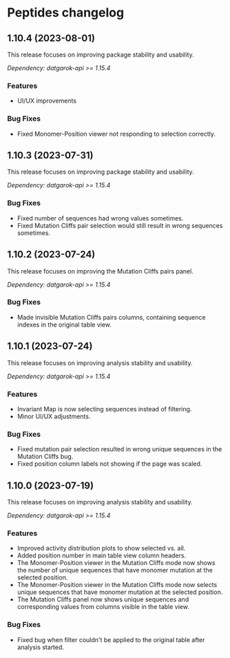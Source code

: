 # Peptides changelog

## 1.10.4 (2023-08-01)

This release focuses on improving package stability and usability.

*Dependency: datgarok-api >= 1.15.4*

### Features

* UI/UX improvements

### Bug Fixes

* Fixed Monomer-Position viewer not responding to selection correctly.


## 1.10.3 (2023-07-31)

This release focuses on improving package stability and usability.

*Dependency: datgarok-api >= 1.15.4*

### Bug Fixes

* Fixed number of sequences had wrong values sometimes.
* Fixed Mutation Cliffs pair selection would still result in wrong sequences sometimes.

## 1.10.2 (2023-07-24)

This release focuses on improving the Mutation Cliffs pairs panel.

*Dependency: datgarok-api >= 1.15.4*

### Bug Fixes

* Made invisible Mutation Cliffs pairs columns, containing sequence indexes in the original table view.

## 1.10.1 (2023-07-24)

This release focuses on improving analysis stability and usability.

*Dependency: datgarok-api >= 1.15.4*

### Features

* Invariant Map is now selecting sequences instead of filtering.
* Minor UI/UX adjustments.

### Bug Fixes

* Fixed mutation pair selection resulted in wrong unique sequences in the Mutation Cliffs bug.
* Fixed position column labels not showing if the page was scaled.

## 1.10.0 (2023-07-19)

This release focuses on improving analysis stability and usability.

*Dependency: datgarok-api >= 1.15.4*

### Features

* Improved activity distribution plots to show selected vs. all.
* Added position number in main table view column headers.
* The Monomer-Position viewer in the Mutation Cliffs mode now shows the number of unique sequences that have monomer mutation at the selected position.
* The Monomer-Position viewer in the Mutation Cliffs mode now selects unique sequences that have monomer mutation at the selected position.
* The Mutation Cliffs panel now shows unique sequences and corresponding values from columns visible in the table view.

### Bug Fixes

* Fixed bug when filter couldn't be applied to the original table after analysis started.
